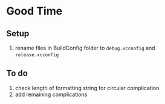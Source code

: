 # Good Time


## Setup

1. rename files in BuildConfig folder to `debug.xcconfig` and `release.xcconfig`

## To do

1. check length of formatting string for circular complication
2. add remaining complications


